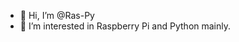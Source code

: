 - 👋 Hi, I’m @Ras-Py
- 👀 I’m interested in Raspberry Pi and Python mainly. 


<!---
Ras-Py/Ras-Py is a ✨ special ✨ repository because its `README.md` (this file) appears on your GitHub profile.
You can click the Preview link to take a look at your changes.
--->
